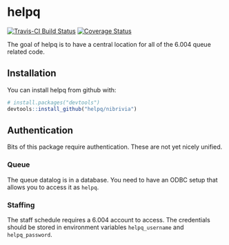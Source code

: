# helpq
[![Travis-CI Build Status](https://travis-ci.org/nibrivia/helpq.svg?branch=master)](https://travis-ci.org/nibrivia/helpq)
[![Coverage Status](https://img.shields.io/codecov/c/github/nibrivia/helpq/master.svg)](https://codecov.io/github/nibrivia/helpq?branch=master)


The goal of helpq is to have a central location for all of the 6.004 queue related code.

## Installation

You can install helpq from github with:

```R
# install.packages("devtools")
devtools::install_github("helpq/nibrivia")
```

## Authentication

Bits of this package require authentication. These are not yet nicely unified.

### Queue

The queue datalog is in a database. You need to have an ODBC setup that allows
you to access it as `helpq`.

### Staffing


The staff schedule requires a 6.004 account to access. The credentials should be
stored in environment variables `helpq_username` and `helpq_password`.